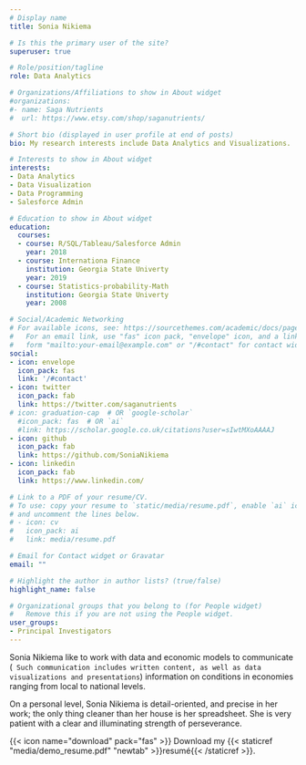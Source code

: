 ```yaml
---
# Display name
title: Sonia Nikiema

# Is this the primary user of the site?
superuser: true

# Role/position/tagline
role: Data Analytics

# Organizations/Affiliations to show in About widget
#organizations:
#- name: Saga Nutrients
#  url: https://www.etsy.com/shop/saganutrients/

# Short bio (displayed in user profile at end of posts)
bio: My research interests include Data Analytics and Visualizations.

# Interests to show in About widget
interests:
- Data Analytics
- Data Visualization
- Data Programming
- Salesforce Admin

# Education to show in About widget
education:
  courses:
  - course: R/SQL/Tableau/Salesforce Admin 
    year: 2018
  - course: Internationa Finance
    institution: Georgia State Univerty
    year: 2019
  - course: Statistics-probability-Math 
    institution: Georgia State Univerty
    year: 2008

# Social/Academic Networking
# For available icons, see: https://sourcethemes.com/academic/docs/page-builder/#icons
#   For an email link, use "fas" icon pack, "envelope" icon, and a link in the
#   form "mailto:your-email@example.com" or "/#contact" for contact widget.
social:
- icon: envelope
  icon_pack: fas
  link: '/#contact'
- icon: twitter
  icon_pack: fab
  link: https://twitter.com/saganutrients
# icon: graduation-cap  # OR `google-scholar`
  #icon_pack: fas  # OR `ai`
  #link: https://scholar.google.co.uk/citations?user=sIwtMXoAAAAJ
- icon: github
  icon_pack: fab
  link: https://github.com/SoniaNikiema
- icon: linkedin
  icon_pack: fab
  link: https://www.linkedin.com/

# Link to a PDF of your resume/CV.
# To use: copy your resume to `static/media/resume.pdf`, enable `ai` icons in `params.toml`, 
# and uncomment the lines below.
# - icon: cv
#   icon_pack: ai
#   link: media/resume.pdf

# Email for Contact widget or Gravatar
email: ""

# Highlight the author in author lists? (true/false)
highlight_name: false

# Organizational groups that you belong to (for People widget)
#   Remove this if you are not using the People widget.
user_groups:
- Principal Investigators
---
```


Sonia Nikiema like to work with data and economic models to communicate (` Such communication includes written content, as well as data visualizations and presentations`) information on conditions in economies ranging from local to national levels. 

On a personal level, Sonia Nikiema is detail-oriented, and precise in her work; the only thing cleaner than her house is her spreadsheet. She is very patient with a clear and illuminating strength of perseverance.

{{< icon name="download" pack="fas" >}} Download my {{< staticref "media/demo_resume.pdf" "newtab" >}}resumé{{< /staticref >}}.
